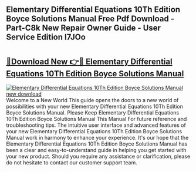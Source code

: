 ## Elementary Differential Equations 10Th Edition Boyce Solutions Manual Free Pdf Download - Part-C8k New Repair Owner Guide - User Service Edition l7JOo

# <h2><a href="http://bc14682.oget.top/?id=Elementary+Differential+Equations+10Th+Edition+Boyce+Solutions+Manual">🔗Download New 👉🔴 Elementary Differential Equations 10Th Edition Boyce Solutions Manual</a></h2>

[![Elementary Differential Equations 10Th Edition Boyce Solutions Manual new download](https://i.imgur.com/5g1atiW.png)](http://bc14682.oget.top/?id=Elementary+Differential+Equations+10Th+Edition+Boyce+Solutions+Manual)
Welcome to a New World This guide opens the doors to a new world of possibilities with your new Elementary Differential Equations 10Th Edition Boyce Solutions Manual. Please Keep Elementary Differential Equations 10Th Edition Boyce Solutions Manual This Manual For future reference and troubleshooting tips. The intuitive user interface and advanced features of your new Elementary Differential Equations 10Th Edition Boyce Solutions Manual work in harmony to enhance your experience. It's our hope that the Elementary Differential Equations 10Th Edition Boyce Solutions Manual has been a clear and easy-to-understand guide in helping you get started with your new product. Should you require any assistance or clarification, please do not hesitate to contact our customer support team.
